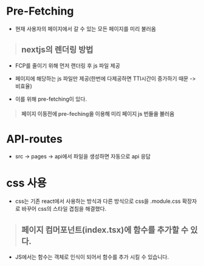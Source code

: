 # Pre-Fetching

- 현재 사용자의 페이지에서 갈 수 있는 모든 페이지를 미리 불러옴

> ## nextjs의 렌더링 방법

- FCP를 줄이기 위해 먼저 랜더링 후 js 파일 제공
- 페이지에 해당하는 js 파일만 제공(한번에 다제공하면 TTI시간이 증가하기 때문 -> 비효율)

- 이를 위해 pre-fetching이 있다.

> #### 페이지 이동전에 pre-feching을 이용해 미리 페이지 js 번들을 불러옴

# API-routes

- src -> pages -> api에서 파일을 생성하면 자동으로 api 응답

# css 사용

- css는 기존 react에서 사용하는 방식과 다른 방식으로 css을 .module.css 확장자로 바꾸어 css의 스타일 겹침을 해결했다.

> ## 페이지 컴머포넌트(index.tsx)에 함수를 추가할 수 있다.

- JS에서는 함수는 객체로 인식이 되어서 함수를 추가 시킬 수 있습니다.
